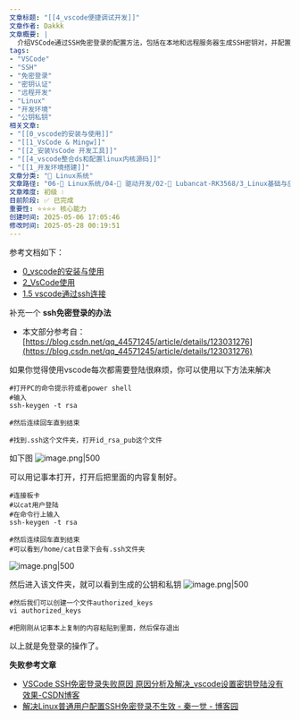 ```yaml
---
文章标题: "[[4_vscode便捷调试开发]]" 
文章作者: Dakkk
文章概要: |
  介绍VSCode通过SSH免密登录的配置方法，包括在本地和远程服务器生成SSH密钥对，并配置authorized_keys文件实现免密连接。
tags:
- "VSCode"
- "SSH"
- "免密登录"
- "密钥认证"
- "远程开发"
- "Linux"
- "开发环境"
- "公钥私钥"
相关文章:
- "[[0_vscode的安装与使用]]"
- "[[1_VsCode & Mingw]]"
- "[[2_安装VsCode 开发工具]]"
- "[[4_vscode整合ds和配置linux内核源码]]"
- "[[1_开发环境搭建]]"
文章分类: "🐧 Linux系统"
文章路径: "06-🐧 Linux系统/04-🔌 驱动开发/02-💾 Lubancat-RK3568/3_Linux基础与应用开发实战/2_使用板卡开发C程序/4_vscode便捷调试开发.md"
文章难度: 初级 💧
目前阶段: ✅ 已完成
重要性: ⭐⭐⭐⭐ 核心能力
创建时间: 2025-05-06 17:05:46
修改时间: 2025-05-28 00:19:51
---
```



参考文档如下：
- [0_vscode的安装与使用](../../../../../03-🌐%20Web开发/01-🔙%20后端技术/01-🌐%20JavaWeb/3_JavaWeb（尚硅谷）/0_vscode的安装与使用.md)
- [2_VsCode使用](../../../../../02-💻%20编程语言/02-🔷%20C&C++技术栈/01-🔧%20环境搭建/2_VsCode使用.md)
- [1.5 vscode通过ssh连接](../../../01-📝%20训练营笔记/1_开发环境/1_开发环境搭建.md#1.5%20vscode通过ssh连接)

补充一个 **ssh免密登录的办法**
- 本文部分参考自：[https://blog.csdn.net/qq_44571245/article/details/123031276](https://blog.csdn.net/qq_44571245/article/details/123031276)

如果你觉得使用vscode每次都需要登陆很麻烦，你可以使用以下方法来解决
```shell
#打开PC的命令提示符或者power shell
#输入
ssh-keygen -t rsa

#然后连续回车直到结束

#找到.ssh这个文件夹，打开id_rsa_pub这个文件
```

如下图
![image.png|500](https://my-obsidian-image.oss-cn-guangzhou.aliyuncs.com/2025/05/da0ae3a18479e2a0020e4f6a724c84f6.png)


可以用记事本打开，打开后把里面的内容复制好。

```shell
#连接板卡
#以cat用户登陆
#在命令行上输入
ssh-keygen -t rsa

#然后连续回车直到结束
#可以看到/home/cat目录下会有.ssh文件夹
```

![image.png|500](https://my-obsidian-image.oss-cn-guangzhou.aliyuncs.com/2025/05/d29a15abd99242b165aaeec9e8d09c0e.png)

然后进入该文件夹，就可以看到生成的公钥和私钥
![image.png|500](https://my-obsidian-image.oss-cn-guangzhou.aliyuncs.com/2025/05/5007824e528d36f784e2abc90126aad8.png)

```shell
#然后我们可以创建一个文件authorized_keys
vi authorized_keys

#把刚刚从记事本上复制的内容粘贴到里面，然后保存退出
```

以上就是免登录的操作了。

**失败参考文章**
- [VSCode SSH免密登录失败原因 原因分析及解决_vscode设置密钥登陆没有效果-CSDN博客](https://blog.csdn.net/sinat_16489689/article/details/127192214)
- [解决Linux普通用户配置SSH免密登录不生效 - 秦一觉 - 博客园](https://www.cnblogs.com/qyjzjw/p/16173016.html)